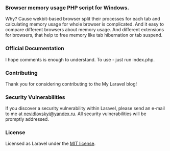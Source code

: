 ### Browser memory usage PHP script for Windows.

Why? Cause wekbit-based browser split their processes for each tab and calculating memory usage for whole browser is complicated.
And it easy to compare different browsers about memory usage. And different extensions for browsers, that help to free memory like tab hibernation or tab suspend.

### Official Documentation

I hope comments is enough to understand. To use - just run index.php.

### Contributing

Thank you for considering contributing to the My Laravel blog!

### Security Vulnerabilities

If you discover a security vulnerability within Laravel, please send an e-mail to me at nevidlovskyi@yandex.ru. All security vulnerabilities will be promptly addressed.

### License

Licensed as Laravel under the [MIT license](http://opensource.org/licenses/MIT).